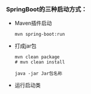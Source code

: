 

### SpringBoot的三种启动方式：

- Maven插件启动

  ```
  mvn spring-boot:run
  ```

- 打成jar包

  ```
  mvn clean package
  # mvn clean install
  
  java -jar Jar包名称
  ```

- 运行启动类